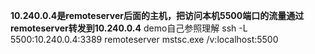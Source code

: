 **10.240.0.4是remoteserver后面的主机，把访问本机5500端口的流量通过remoteserver转发到10.240.0.4**
demo自己参照理解
ssh -L 5500:10.240.0.4:3389   remoteserver
mstsc.exe /v:localhost:5500
